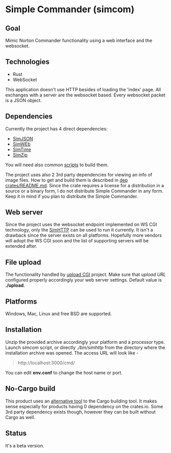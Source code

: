 # Simple Commander (simcom)

## Goal
Mimic Norton Commander functionality using a  web interface and the websocket.

## Technologies
- Rust
- WebSocket

This application doesn't use HTTP besides of loading the 'index' page. All exchanges with a server
are the websocket based. Every websocket packet is a JSON object.

## Dependencies
Currently the project has 4 direct dependencies:

- [SimJSON](https://github.com/vernisaz/simjson)
- [SimWEb](https://github.com/vernisaz/simweb)
- [SimTime](https://github.com/vernisaz/simtime)
- [SimZip](https://github.com/vernisaz/simple_rust_zip)

You will need also common [scripts](https://github.com/vernisaz/simscript) to build them.

The project uses also 2 3rd party dependencies for viewing an info of image files. How to get and build them is described in
[dep crates/README.md](https://github.com/vernisaz/simcom/blob/master/dep%20crates/README.md). Since the crate
requires a license for a distribution in a source or a binary form, I do not distribute Simple Commander in any form. Keep it in mind
if you plan to distribute the Simple Commander.

## Web server
Since the project uses the websocket endpoint implemented on WS CGI technology,
only the [SimHTTP](https://github.com/vernisaz/simhttp)
can be used to run it currently.
It isn't a drawback since the server exists on all platforms.
Hopefully more vendors will adopt the WS CGI soon and the list of supporting servers will be extended after.

## File upload
The functionality handled by [upload CGI](https://github.com/vernisaz/simupload) project. Make sure that *upload URL*
configured properly accordingly your web server settings. Default value is **./upload**.

## Platforms
Windows, Mac, Linux and free BSD are supported.

## Installation
Unzip the provided archive accordingly your platform and a processor type. Launch *simcom* script, or directly *./bin/simhttp*
from the directory where the installation archive was opened. The access URL will look like -

> http://localhost:3000/cmd/

You can edit **env.conf** to change the host name or port.

## No-Cargo build
This product uses an [alternative tool](https://gitlab.com/tools6772135/rusthub/-/tree/master) to the Cargo building tool.
It makes  sense especially for products
having 0 dependency on the crates.io. Some 3rd party dependency exists though, however they can be built
without Cargo as well.

## Status
It's a beta version.
